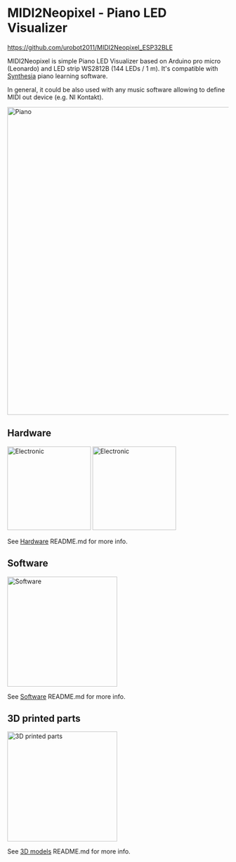 # MIDI2Neopixel - Piano LED Visualizer

https://github.com/urobot2011/MIDI2Neopixel_ESP32BLE

MIDI2Neopixel is simple Piano LED Visualizer based on Arduino pro micro (Leonardo) and LED strip WS2812B (144 LEDs / 1 m). It's compatible with [Synthesia](https://www.synthesiagame.com) piano learning software. 

In general, it could be also used with any music software allowing to define MIDI out device (e.g. NI Kontakt). 

<a href="https://www.youtube.com/watch?v=qc4U0AoNLCc" target="_blank"><img src="Images/02.jpg" width="700" alt="Piano"></a>

## Hardware
<img src="Images/05.jpg" height="190" alt="Electronic"> <img src="Hardware/MIDI2Neopixel_Fritzing.jpg" height="190" alt="Electronic">

See <a href="./Hardware">Hardware</a> README.md for more info.

## Software
<img src="Images/01.jpg" width="250" alt="Software">

See <a href="./Software">Software</a> README.md for more info.

## 3D printed parts
<img src="Images/06.jpg" width="250" alt="3D printed parts">

See <a href="./3D models">3D models</a> README.md for more info.
